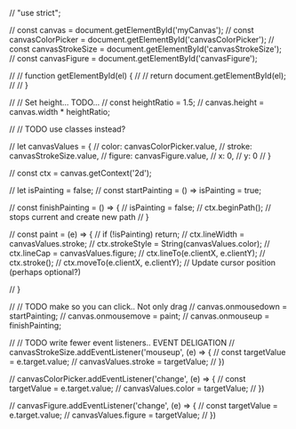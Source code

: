 






// "use strict";

// const canvas = document.getElementById('myCanvas');
// const canvasColorPicker = document.getElementById('canvasColorPicker');
// const canvasStrokeSize = document.getElementById('canvasStrokeSize');
// const canvasFigure = document.getElementById('canvasFigure');

// // function getElementById(el) {
// //     return document.getElementById(el);
// //   }

// // Set height... TODO...
// const heightRatio = 1.5;
// canvas.height = canvas.width * heightRatio;

// // TODO use classes instead?

// let canvasValues = {
//     color: canvasColorPicker.value,
//     stroke: canvasStrokeSize.value,
//     figure: canvasFigure.value,
//     x: 0,
//     y: 0
// }

// const ctx = canvas.getContext('2d');

// let isPainting = false;
// const startPainting = () => isPainting = true;

// const finishPainting = () => {
//     isPainting = false;
//     ctx.beginPath(); // stops current and create new path
// }

// const paint = (e) => {
//     if (!isPainting) return;
//     ctx.lineWidth = canvasValues.stroke;
//     ctx.strokeStyle = String(canvasValues.color);
//     ctx.lineCap = canvasValues.figure;
//     ctx.lineTo(e.clientX, e.clientY); 
//     ctx.stroke(); 
//     ctx.moveTo(e.clientX, e.clientY); // Update cursor position (perhaps optional?)

// }

// // TODO make so you can click.. Not only drag
// canvas.onmousedown = startPainting;
// canvas.onmousemove = paint;
// canvas.onmouseup = finishPainting;

// // TODO write fewer event listeners.. EVENT DELIGATION
// canvasStrokeSize.addEventListener('mouseup', (e) => {
//     const targetValue = e.target.value;
//     canvasValues.stroke = targetValue;
// })

// canvasColorPicker.addEventListener('change', (e) => {
//     const targetValue = e.target.value;
//     canvasValues.color = targetValue;
// })

// canvasFigure.addEventListener('change', (e) => {
//     const targetValue = e.target.value;
//     canvasValues.figure = targetValue;
// })